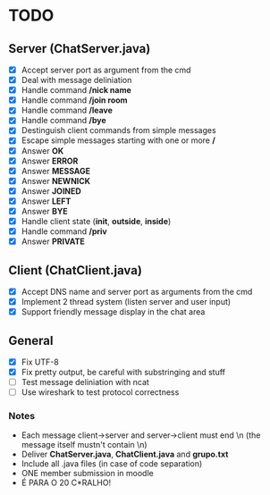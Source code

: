# TODO

## Server (ChatServer.java)

- [X] Accept server port as argument from the cmd
- [X] Deal with message deliniation
- [X] Handle command **/nick name**
- [X] Handle command **/join room**
- [X] Handle command **/leave**
- [X] Handle command **/bye**
- [X] Destinguish client commands from simple messages
- [X] Escape simple messages starting with one or more **/**
- [X] Answer **OK**
- [X] Answer **ERROR**
- [X] Answer **MESSAGE**
- [X] Answer **NEWNICK**
- [X] Answer **JOINED**
- [X] Answer **LEFT**
- [X] Answer **BYE**
- [X] Handle client state (**init**, **outside**, **inside**)
- [X] Handle command **/priv**
- [X] Answer **PRIVATE**

## Client (ChatClient.java)

- [X] Accept DNS name and server port as arguments from the cmd
- [X] Implement 2 thread system (listen server and user input)
- [X] Support friendly message display in the chat area

## General

- [X] Fix UTF-8
- [X] Fix pretty output, be careful with substringing and stuff
- [ ] Test message deliniation with ncat
- [ ] Use wireshark to test protocol correctness

### Notes

* Each message client->server and server->client must end \n (the message itself mustn't contain \n)
* Deliver **ChatServer.java**, **ChatClient.java** and **grupo.txt**
* Include all .java files (in case of code separation)
* ONE member submission in moodle
* É PARA O 20 C*RALHO!
